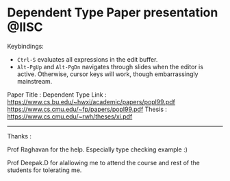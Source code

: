 Dependent Type Paper presentation @IISC  
===================================================================

Keybindings:

* `Ctrl-S` evaluates all expressions in the edit buffer.
* `Alt-PgUp` and `Alt-PgDn` navigates through slides when the editor is active. Otherwise, cursor keys will work, though embarrassingly mainstream.

Paper Title : Dependent Type 
Link : https://www.cs.bu.edu/~hwxi/academic/papers/popl99.pdf
       https://www.cs.cmu.edu/~fp/papers/popl99.pdf
Thesis : https://www.cs.cmu.edu/~rwh/theses/xi.pdf

---------------------------------------------
Thanks : 

Prof Raghavan for the help. Especially type checking example :) 

Prof Deepak.D for alallowing me to attend the course and rest of the students for tolerating me.   
